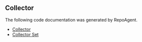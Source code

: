 ## Collector

The following code documentation was generated by RepoAgent.

- [Collector](src/core/collector/collector.md)
- [Collector Set](src/core/collector/collector_set.md)
